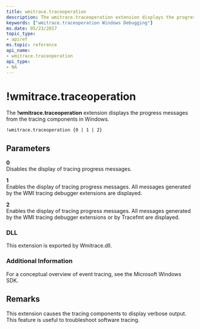 ```yaml
---
title: wmitrace.traceoperation
description: The wmitrace.traceoperation extension displays the progress messages from the tracing components in Windows.
keywords: ["wmitrace.traceoperation Windows Debugging"]
ms.date: 05/23/2017
topic_type:
- apiref
ms.topic: reference
api_name:
- wmitrace.traceoperation
api_type:
- NA
---
```


# !wmitrace.traceoperation


The **!wmitrace.traceoperation** extension displays the progress messages from the tracing components in Windows.

```dbgcmd
!wmitrace.traceoperation {0 | 1 | 2} 
```

## <span id="ddk__wmitrace_traceoperation_dbg"></span><span id="DDK__WMITRACE_TRACEOPERATION_DBG"></span>Parameters


<span id="_______0______"></span> **0**   
Disables the display of tracing progress messages.

<span id="_______1______"></span> **1**   
Enables the display of tracing progress messages. All messages generated by the WMI tracing debugger extensions are displayed.

<span id="_______2______"></span> **2**   
Enables the display of tracing progress messages. All messages generated by the WMI tracing debugger extensions or by Tracefmt are displayed.

### <span id="DLL"></span><span id="dll"></span>DLL

This extension is exported by Wmitrace.dll.


### <span id="Additional_Information"></span><span id="additional_information"></span><span id="ADDITIONAL_INFORMATION"></span>Additional Information

For a conceptual overview of event tracing, see the Microsoft Windows SDK.

## Remarks

This extension causes the tracing components to display verbose output. This feature is useful to troubleshoot software tracing.

 

 





